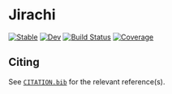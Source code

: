 # Jirachi

[![Stable](https://img.shields.io/badge/docs-stable-blue.svg)](https://wssuzb.github.io/Jirachi.jl/stable/)
[![Dev](https://img.shields.io/badge/docs-dev-blue.svg)](https://wssuzb.github.io/Jirachi.jl/dev/)
[![Build Status](https://github.com/wssuzb/Jirachi.jl/actions/workflows/CI.yml/badge.svg?branch=main)](https://github.com/wssuzb/Jirachi.jl/actions/workflows/CI.yml?query=branch%3Amain)
[![Coverage](https://codecov.io/gh/wssuzb/Jirachi.jl/branch/main/graph/badge.svg)](https://codecov.io/gh/wssuzb/Jirachi.jl)

## Citing

See [`CITATION.bib`](CITATION.bib) for the relevant reference(s).
